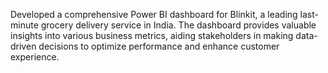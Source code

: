 Developed a comprehensive Power BI dashboard for Blinkit, a leading last-minute grocery delivery service in India. The dashboard provides valuable insights into various business metrics, aiding stakeholders in making data-driven decisions to optimize performance and enhance customer experience.
